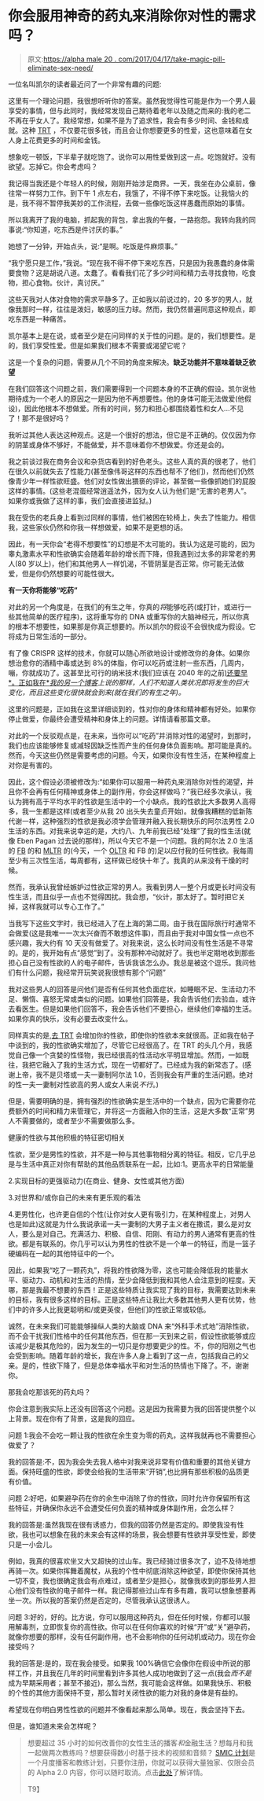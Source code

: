 # 你会服用神奇的药丸来消除你对性的需求吗？

> 原文:[https://alpha male 20 . com/2017/04/17/take-magic-pill-eliminate-sex-need/](https://alphamale20.com/2017/04/17/take-magic-pill-eliminate-sex-need/)

一位名叫凯尔的读者最近问了一个非常有趣的问题:

这里有一个理论问题，我很想听听你的答案。虽然我觉得性可能是作为一个男人最享受的事情，但与此同时，我经常发现自己期待着老年以及随之而来的:我的老二不再在乎女人了。我经常想，如果不是为了追求性，我会有多少时间、金钱和成就。这种 [TRT](https://blackdragonblog.com/2015/10/05/my-journey-with-testosterone-replacement-therapy-trt-part-5/) ，不仅要花很多钱，而且会让你想要更多的性爱，这也意味着在女人身上花费更多的时间和金钱。

想象吃一顿饭，下半辈子就吃饱了。说你可以用性爱做到这一点。吃饱就好。没有欲望。忘掉它。你会考虑吗？

我记得当我还是个年轻人的时候，刚刚开始涉足商界。一天，我坐在办公桌前，像往常一样努力工作。到下午 1 点左右，我饿了，不得不停下来吃饭。让我恼火的是，我不得不暂停我美妙的工作流程，去做一些像吃饭这样愚蠢而原始的事情。

所以我离开了我的电脑，抓起我的背包，拿出我的午餐，一路抱怨。我转向我的同事说:“你知道，吃东西是件讨厌的事。”

她想了一分钟，开始点头，说:“是啊。吃饭是件麻烦事。”

“我宁愿只是工作，”我说。“现在我不得不停下来吃东西，只是因为我愚蠢的身体需要食物？这是胡说八道。太蠢了。看看我们花了多少时间和精力去寻找食物，吃食物，担心食物。伙计，真讨厌。”

这些天我对人体对食物的需求平静多了。正如我以前说过的，20 多岁的男人，就像我那时一样，往往是泼妇，敏感的压力球。然而，我仍然普遍同意这种观点，即吃东西是一种痛苦。

凯尔基本上是在说，或者至少是在问同样的关于性的问题。是的，我们想要性。是的，我们享受性爱。但是如果我们根本不需要或渴望它呢？

这是一个复杂的问题，需要从几个不同的角度来解决。**缺乏功能并不意味着缺乏欲望**

在我们回答这个问题之前，我们需要得到一个问题本身的不正确的假设。凯尔说他期待成为一个老人的原因之一是因为他不再想要性。他的身体可能无法做爱(他假设)，因此他根本不想做爱。所有的时间，努力和担心都围绕着性和女人...不见了！那不是很好吗？

我听过其他人表达这种观点。这是一个很好的想法，但它是不正确的。仅仅因为你的阴茎或身体不够好，不能做爱，并不意味着你不想做爱。你还是会的。

我之前谈过我在商务会议和杂货店看到的好色老头。这些人真的真的很老了，他们在很久以前就失去了性能力(甚至像伟哥这样的东西也帮不了他们)，然而他们仍然像青少年一样性欲旺盛。他们对女性做出猥亵的评论，甚至做一些像抓她们的屁股这样的事情。(这些老混蛋经常逍遥法外，因为女人认为他们是“无害的老男人”。如果你或我做了这样的事，我们会直接进监狱。)

我在受伤的老兵身上看到过同样的事情，他们被困在轮椅上，失去了性能力。相信我，这些家伙仍然和你我一样想做爱，如果不是更想的话。

因此，有一天你会“老得不想要性”的幻想是不太可能的。我认为这是可能的，因为睾丸激素水平和性欲确实会随着年龄的增长而下降，但我遇到过太多的非常老的男人(80 岁以上)，他们和其他男人一样饥渴，不管阴茎是否正常。你可能无法做爱，但是你仍然想要的可能性很大。

**有一天你将能够“吃药”**

对此的另一个角度是，在我们的有生之年，你真的*将*能够吃药(或打针，或进行一些其他简单的医疗程序)，这将重写你的 DNA 或重写你的大脑神经元，所以你真的根本不想要性，如果那是你真正想要的。所以凯尔的假设不会很快成为假设。它将成为日常生活的一部分。

有了像 CRISPR 这样的技术，你就可以随心所欲地设计或修改你的身体。如果你想治愈你的酒精中毒或达到 8%的体脂，你可以吃药或注射一些东西，几周内，嘣，你就成功了。这甚至比可行的纳米技术(我们应该在 2040 年的之前[)还要早*。正如我在*](https://blackdragonblog.com/2015/08/24/what-will-sex-be-like-in-the-future/)*[我的另一个博客](http://www.calebjonesblog.com/)上说的那样，人们不知道人类状况即将发生的巨大变化，而且这些变化很快就会到来(就在我们的有生之年)。*

这里的问题是，正如我在这里详细谈到的，性对你的身体和精神都有好处。如果你停止做爱，你最终会遭受精神和身体上的问题。详情请看那篇文章。

对此的一个反驳观点是，在未来，当你可以“吃药”并消除对性的渴望时，到那时，我们也应该能够修复或减轻因缺乏性而产生的任何身体负面影响。那可能是真的。然而，今天这些仍然是需要考虑的问题。今天，如果你没有性生活，在某种程度上对你是有害的。

因此，这个假设必须被修改为:“如果你可以服用一种药丸来消除你对性的渴望，并且你不会再有任何精神或身体上的副作用，你会这样做吗？”我已经多次承认，我认为拥有高于平均水平的性欲是生活中的一个小缺点。我的性欲比大多数男人高得多，我一生都是这样(或者至少从我 20 出头失去童贞开始)。就像我糟糕的低新陈代谢一样，这种强烈的性欲是我必须学会管理并融入我长期快乐的阿尔法男性 2.0 生活的东西。对我来说幸运的是，大约八、九年前我已经“处理”了我的性生活(就像 Eben Pagan 过去说的那样)，所以今天它不是一个问题。我的阿尔法 2.0 生活的 [FB](https://blackdragonblog.com/glossary/#FB) 的和 [MLTR](https://blackdragonblog.com/glossary/#MLTR) 的(今天，一个 [OLTR](https://blackdragonblog.com/glossary/#OLTR) 和 FB 的)足以应付我的任何性欲。我每周至少有三次性生活，每周都有，这样做已经快十年了。我真的从来没有干燥的时候。

然而，我承认我曾经嫉妒过性欲正常的男人。我看到男人一整个月或更长时间没有性生活，而且似乎一点也不觉得困扰。我会想，“伙计，那太好了。暂时把它关掉，这样我就可以专心工作了。”

当我写下这些文字时，我已经进入了在上海的第二周。由于我在国际旅行时通常不会做爱(这是我唯一一次太兴奋而不敢想这件事)，而且由于我对中国女性一点也不感兴趣，我大约有 10 天没有做爱了。对我来说，这么长时间没有性生活是不寻常的。是的，我开始有点“感觉”到了。没有那种冲动就好了。我也半定期地收到那些担心自己没有性欲的人的电子邮件，告诉我该怎么办。我总是被这个逗乐。我问他们有什么问题，我经常开玩笑说我很想有那个“问题”

我对这些男人的回答是问他们是否有任何其他负面症状，如睡眠不足、生活动力不足、懒惰、喜怒无常或类似的问题。如果他们回答是，我会告诉他们去验血，或许去看医生。但是如果他们回答不，我会告诉他们不要担心，继续他们幸福的生活。如果你真的快乐，没有必要去改变什么。

同样真实的是,[去 TRT](https://blackdragonblog.com/2015/10/05/my-journey-with-testosterone-replacement-therapy-trt-part-5/) 会增加你的性欲，即使你的性欲本来就很高。正如我在帖子中谈到的，我的性欲确实增加了，尽管它已经很高了。在 TRT 的头几个月，我感觉自己像一个贪婪的性怪物，我已经很高的性活动水平明显增加。然而，一如既往，我把它融入了我的生活方式，现在一切都好了。已经成为我的新常态了。(感谢上帝，我不是贝塔或一夫一妻制阿尔法 1.0，否则我会有严重的生活问题。绝对的性一夫一妻制对性欲高的男人或女人来说*不行*。)

但是，需要明确的是，拥有强烈的性欲确实是生活中的一个缺点，因为它需要你花费额外的时间和精力来管理它，并将这一方面融入你的生活，这是大多数“正常”男人不需要做的，或者至少不需要做那么多。

健康的性欲与其他积极的特征密切相关

性欲，至少是男性的性欲，并不是一种与其他事物相分离的特征。相反，它几乎总是与生活中真正对你有帮助的其他品质联系在一起，比如:1。更高水平的日常能量

2.实现目标的更强驱动力(在商业、健身、女性或其他方面)

3.对世界和/或你自己的未来有更乐观的看法

4.更男性化，也许更自信的个性(让你对女人更有吸引力，在某种程度上，对男人也是如此)这就是为什么我说承诺一夫一妻制的大男子主义者在撒谎，要么是对女人，要么是对自己。充满活力、积极、自信、阳刚、有动力的男人通常有更高的性欲。都是有联系的。你几乎可以认为男性的性欲不是一个单一的特征，而是一篮子硬编码在一起的其他特征中的一个。

因此，如果我“吃了一颗药丸”，将我的性欲降为零，这也可能会降低我的能量水平、驱动力、动机和对生活的热情，至少会降低到我和其他人会注意到的程度。天哪，那是我最不想要的东西！正是这些特质让我实现了我的目标，我需要达到未来的目标，我有很多这样的目标。正是这些特点让我比大多数其他男人更有优势，他们中的许多人比我更聪明和/或更英俊，但他们的性欲正常或较低。

诚然，在未来我们可能能够操纵人类的大脑或 DNA 来“外科手术式地”消除性欲，而不会干扰我们性格中的任何其他东西，但在那一天到来之前，假设性欲能够或应该减少是极其危险的，因为发生的一切只是你想要更少的性。不，你的阳刚之气也会受到影响。随着年龄的增长，我在许多人身上看到了这一点，包括我自己的父亲。是的，性欲下降了，但是总体幸福水平和对生活的热情也下降了。不，谢谢你。

那我会吃那该死的药丸吗？

你会注意到我实际上还没有回答这个问题。这是因为我需要为我的回答提供整个以上背景。现在你有了背景，这是我的回应。

问题 1:我会不会吃一颗让我的性欲在余生变为零的药丸，这样我就再也不需要担心做爱了？

我的回答是:不，因为我会失去我人格中对我来说非常有价值和重要的其他关键方面。保持旺盛的性欲，即使会给我的生活带来“开销”,也比拥有那些积极的品质更有价值。

问题 2:好吧，如果避孕药在你的余生中消除了你的性欲，同时允许你保留所有这些特征，并确保你永远不会遭受任何负面的精神或身体副作用，会怎么样？

我的回答是:虽然我现在很有诱惑力，但我的回答仍然是否定的。即使我没有性欲，我也可以想象在我的未来会有这样的场景，我会想要有性欲并享受性爱，即使只是一小会儿。

例如，我真的很喜欢坐又大又超快的过山车。我已经骑过很多次了，迫不及待地想再骑一次。如果你挥舞着魔杖，从我的个性中彻底消除这种欲望，即使你保持其他一切不变，我也很确定我会有点难过，或者至少是担心，就像我收到的那些男人担心他们没有性欲的电子邮件一样。我记得那些过山车有多有趣，我可以想象想要再坐一次。所以我的答案仍然是否定的，尽管我承认这很诱人。

问题 3:好的，好的。比方说，你可以服用这种药丸，但在任何时候，你都可以服用解毒剂，立即恢复你的高性欲。你可以在任何你喜欢的时候“开”或“关”避孕药，就像你想要的那样，没有任何副作用，也不会影响你的任何动机或动力。现在你会接受吗？

我的回答是:是的，现在我会接受。如果我 100%确信它会像你在假设中所说的那样工作，并且我在几年的时间里看到许多其他人成功地做到了这一点(我会*而不是*成为早期采用者；甚至不接近)，那么当然，我可能会这样做。如果我快乐、积极的个性的其他方面保持不变，那么暂时关闭性欲的能力对我的身体是有益的。

希望现在你明白男性性欲的问题并不像看起来那么简单。现在，我会坚持下去。

但是，谁知道未来会怎样呢？

> 想要超过 35 小时的如何改善你的女性生活的播客*和*金融生活？想每月和我一起做两次教练吗？想要获得数小时基于技术的视频和音频？ [SMIC 计划](https://alphamale20.kartra.com/page/vIL17)是一个月度播客和教练计划，只要你注册，你就可以获得大量独家、仅限会员的 Alpha 2.0 内容，你可以随时取消。点击[此处](https://alphamale20.kartra.com/page/vIL17)了解详情。
> 
> T9】